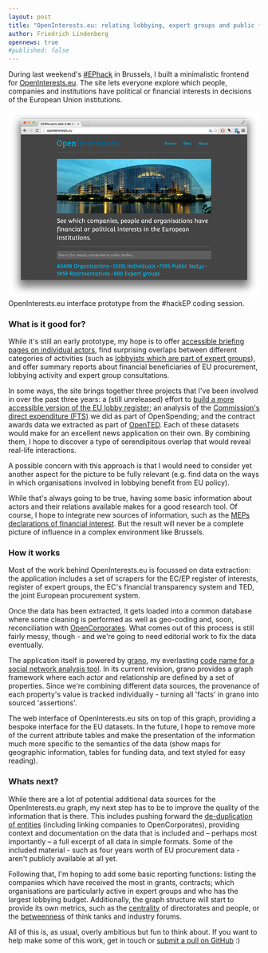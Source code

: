 ```yaml
---
layout: post
title: "OpenInterests.eu: relating lobbying, expert groups and public finance in the European Union"
author: Friedrich Lindenberg
opennews: true
#published: false
---
```


During last weekend's [#EPhack](http://europarl.me/) in Brussels, I built a minimalistic frontend for [OpenInterests.eu](http://openinterests.eu/). The site lets everyone explore which people, companies and institutions have political or financial interests in decisions of the European Union institutions.


<div class="captioned">
    <img src="/assets/images/openinterests.png" class="img-responsive" alt="OpenInterests.eu">
    <div class="caption">
        OpenInterests.eu interface prototype from the #hackEP coding session.
    </div>
</div>

### What is it good for?

While it's still an early prototype, my hope is to offer [accessible briefing pages on individual actors](http://openinterests.eu/entities/8a0ff4e293edc5177), find surprising overlaps between different categories of activities (such as [lobbyists which are part of expert groups](http://openinterests.eu/entities?filter-relations.schema.name=expert_group_member&filter-schemata.name=person#search)), and offer summary reports about financial beneficiaries of EU procurement, lobbying activity and expert group consultations.

In some ways, the site brings together three projects that I've been involved
in over the past three years: a (still unreleased) effort to [build a more accessible version of the EU lobby register](http://pudo.org/blog/2012/03/18/eu-register.html); an analysis of the [Commission's direct expenditure (FTS)](https://openspending.org/eu-commission-fts) we did as part of OpenSpending; and the contract awards data we extracted as part of [OpenTED](http://opented.org/). Each of these datasets would make for an excellent news application on their own. By combining them, I hope to discover a type of serendipitous overlap that would reveal real-life interactions.

A possible concern with this approach is that I would need to consider yet another aspect for the picture to be fully relevant (e.g. find data on the ways in which organisations involved in lobbying benefit from EU policy).

While that's always going to be true, having some basic information about actors and their relations available makes for a good research tool. Of course, I hope to integrate new sources of information, such as the [MEPs declarations of financial interest](http://europarl.me/node/10). But the result will never be a complete picture of influence in a complex
environment like Brussels.


### How it works

Most of the work behind OpenInterests.eu is focussed on data extraction: the
application includes a set of scrapers for the EC/EP register of interests, register of expert groups, the EC's financial transparency system and TED, the joint European procurement system.

Once the data has been extracted, it gets loaded into a common database where some cleaning is performed as well as geo-coding and, soon, reconciliation with
[OpenCorporates](https://opencorporates.com/). What comes out of this process is still fairly messy, though - and we're going to need editorial work to fix the data eventually.

The application itself is powered by [grano](https://github.com/pudo/grano), my
everlasting [code name for a social network analysis tool](http://pudo.org/blog/2013/12/21/sna-survey.html). In its current revision, grano provides a graph framework where each actor and relationship are defined by a set of properties. Since we're combining different data sources, the provenance of each property's value is tracked individually - turning all 'facts' in grano into sourced 'assertions'.

The web interface of OpenInterests.eu sits on top of this graph, providing a bespoke interface for the EU datasets. In the future, I hope to remove more of the current attribute tables and make the presentation of the information much more specific to the semantics of the data (show maps for geographic information, tables for funding data, and text styled for easy reading).


### Whats next?

While there are a lot of potential additional data sources for the OpenInterests.eu graph, my next step has to be to improve the quality of the information that is there. This includes pushing forward the [de-duplication of entities](http://nomenklatura.okfnlabs.org/) (including linking companies to OpenCorporates), providing context and documentation on the data that is included and – perhaps most importantly – a full excerpt of all data in simple formats. Some of the included material - such as four years worth of EU procurement data - aren't publicly available at all yet. 

Following that, I'm hoping to add some basic reporting functions: listing the companies which have received the most in grants, contracts; which organisations are particularly active in expert groups and who has the largest lobbying budget. Additionally, the graph structure will start to provide its own metrics, such as the [centrality](https://en.wikipedia.org/wiki/Centrality) of directorates and people, or the [betweenness](https://en.wikipedia.org/wiki/Betweenness_centrality) of think tanks and industry forums.

All of this is, as usual, overly ambitious but fun to think about. If you want to help make some of this work, get in touch or [submit a pull on GitHub](https://github.com/pudo/openinterests.eu) :) 







